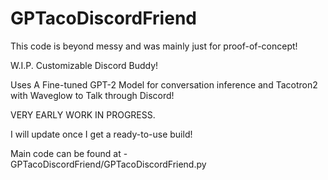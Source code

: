 # GPTacoDiscordFriend
This code is beyond messy and was mainly just for proof-of-concept!

W.I.P. Customizable Discord Buddy!

Uses A Fine-tuned GPT-2 Model for conversation inference and Tacotron2 with Waveglow to Talk through Discord!

VERY EARLY WORK IN PROGRESS.

I will update once I get a ready-to-use build!


Main code can be found at - GPTacoDiscordFriend/GPTacoDiscordFriend.py 

